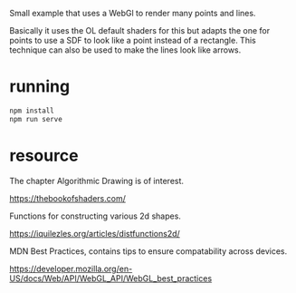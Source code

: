 Small example that uses a WebGl to render many points and lines.

Basically it uses the OL default shaders for this but adapts the one for points to use a SDF to look like a point instead of a rectangle.
This technique can also be used to make the lines look like arrows.

# running

```sh
npm install
npm run serve
```

# resource

The chapter Algorithmic Drawing is of interest.

https://thebookofshaders.com/

Functions for constructing various 2d shapes.

https://iquilezles.org/articles/distfunctions2d/

MDN Best Practices, contains tips to ensure compatability across devices.

https://developer.mozilla.org/en-US/docs/Web/API/WebGL_API/WebGL_best_practices
